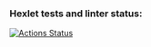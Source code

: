 ### Hexlet tests and linter status:
[![Actions Status](https://github.com/TolkienRools/python-project-49/actions/workflows/hexlet-check.yml/badge.svg)](https://github.com/TolkienRools/python-project-49/actions)